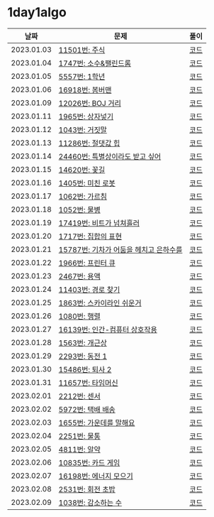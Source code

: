 # 1day1algo

| 날짜       | 문제                                                                            | 풀이                                                             |
| ---------- | ------------------------------------------------------------------------------- | ---------------------------------------------------------------- |
| 2023.01.03 | [11501번: 주식](https://www.acmicpc.net/problem/11501)                          | [코드](https://github.com/1217jdk/1day1algo/tree/main/BOJ/11501) |
| 2023.01.04 | [1747번: 소수&팰린드롬](https://www.acmicpc.net/problem/1747)                   | [코드](https://github.com/1217jdk/1day1algo/tree/main/BOJ/1747)  |
| 2023.01.05 | [5557번: 1학년](https://www.acmicpc.net/problem/5557)                           | [코드](https://github.com/1217jdk/1day1algo/tree/main/BOJ/5557)  |
| 2023.01.06 | [16918번: 봄버맨](https://www.acmicpc.net/problem/16918)                        | [코드](https://github.com/1217jdk/1day1algo/tree/main/BOJ/16918) |
| 2023.01.09 | [12026번: BOJ 거리](https://www.acmicpc.net/problem/12026)                      | [코드](https://github.com/1217jdk/1day1algo/tree/main/BOJ/12026) |
| 2023.01.11 | [1965번: 상자넣기](https://www.acmicpc.net/problem/1965)                        | [코드](https://github.com/1217jdk/1day1algo/tree/main/BOJ/1965)  |
| 2023.01.12 | [1043번: 거짓말](https://www.acmicpc.net/problem/1043)                          | [코드](https://github.com/1217jdk/1day1algo/tree/main/BOJ/1043)  |
| 2023.01.13 | [11286번: 절댓값 힙](https://www.acmicpc.net/problem/11286)                     | [코드](https://github.com/1217jdk/1day1algo/tree/main/BOJ/11286) |
| 2023.01.14 | [24460번: 특별상이라도 받고 싶어](https://www.acmicpc.net/problem/24460)        | [코드](https://github.com/1217jdk/1day1algo/tree/main/BOJ/24460) |
| 2023.01.15 | [14620번: 꽃길](https://www.acmicpc.net/problem/14620)                          | [코드](https://github.com/1217jdk/1day1algo/tree/main/BOJ/14620) |
| 2023.01.16 | [1405번: 미친 로봇](https://www.acmicpc.net/problem/1405)                       | [코드](https://github.com/1217jdk/1day1algo/tree/main/BOJ/1405)  |
| 2023.01.17 | [1062번: 가르침](https://www.acmicpc.net/problem/1062)                          | [코드](https://github.com/1217jdk/1day1algo/tree/main/BOJ/1062)  |
| 2023.01.18 | [1052번: 물병](https://www.acmicpc.net/problem/1052)                            | [코드](https://github.com/1217jdk/1day1algo/tree/main/BOJ/1052)  |
| 2023.01.19 | [17419번: 비트가 넘쳐흘러](https://www.acmicpc.net/problem/17419)               | [코드](https://github.com/1217jdk/1day1algo/tree/main/BOJ/17419) |
| 2023.01.20 | [1717번: 집합의 표현](https://www.acmicpc.net/problem/1717)                     | [코드](https://github.com/1217jdk/1day1algo/tree/main/BOJ/1717)  |
| 2023.01.21 | [15787번: 기차가 어둠을 헤치고 은하수를](https://www.acmicpc.net/problem/15787) | [코드](https://github.com/1217jdk/1day1algo/tree/main/BOJ/15787) |
| 2023.01.22 | [1966번: 프린터 큐](https://www.acmicpc.net/problem/1966)                       | [코드](https://github.com/1217jdk/1day1algo/tree/main/BOJ/1966)  |
| 2023.01.23 | [2467번: 용액](https://www.acmicpc.net/problem/2467)                            | [코드](https://github.com/1217jdk/1day1algo/tree/main/BOJ/2467)  |
| 2023.01.24 | [11403번: 경로 찾기](https://www.acmicpc.net/problem/11403)                     | [코드](https://github.com/1217jdk/1day1algo/tree/main/BOJ/11403) |
| 2023.01.25 | [1863번: 스카이라인 쉬운거](https://www.acmicpc.net/problem/1863)               | [코드](https://github.com/1217jdk/1day1algo/tree/main/BOJ/1863)  |
| 2023.01.26 | [1080번: 행렬](https://www.acmicpc.net/problem/1080)                            | [코드](https://github.com/1217jdk/1day1algo/tree/main/BOJ/1080)  |
| 2023.01.27 | [16139번: 인간-컴퓨터 상호작용](https://www.acmicpc.net/problem/16139)          | [코드](https://github.com/1217jdk/1day1algo/tree/main/BOJ/16139) |
| 2023.01.28 | [1563번: 개근상](https://www.acmicpc.net/problem/1563)                          | [코드](https://github.com/1217jdk/1day1algo/tree/main/BOJ/1563)  |
| 2023.01.29 | [2293번: 동전 1](https://www.acmicpc.net/problem/2293)                          | [코드](https://github.com/1217jdk/1day1algo/tree/main/BOJ/2293)  |
| 2023.01.30 | [15486번: 퇴사 2](https://www.acmicpc.net/problem/15486)                        | [코드](https://github.com/1217jdk/1day1algo/tree/main/BOJ/15486) |
| 2023.01.31 | [11657번: 타임머신](https://www.acmicpc.net/problem/11657)                      | [코드](https://github.com/1217jdk/1day1algo/tree/main/BOJ/11657) |
| 2023.02.01 | [2212번: 센서](https://www.acmicpc.net/problem/2212)                            | [코드](https://github.com/1217jdk/1day1algo/tree/main/BOJ/2212)  |
| 2023.02.02 | [5972번: 택배 배송](https://www.acmicpc.net/problem/5972)                       | [코드](https://github.com/1217jdk/1day1algo/tree/main/BOJ/5972)  |
| 2023.02.03 | [1655번: 가운데를 말해요](https://www.acmicpc.net/problem/1655)                 | [코드](https://github.com/1217jdk/1day1algo/tree/main/BOJ/1655)  |
| 2023.02.04 | [2251번: 물통](https://www.acmicpc.net/problem/2251)                            | [코드](https://github.com/1217jdk/1day1algo/tree/main/BOJ/2251)  |
| 2023.02.05 | [4811번: 알약](https://www.acmicpc.net/problem/4811)                            | [코드](https://github.com/1217jdk/1day1algo/tree/main/BOJ/4811)  |
| 2023.02.06 | [10835번: 카드 게임](https://www.acmicpc.net/problem/10835)                     | [코드](https://github.com/1217jdk/1day1algo/tree/main/BOJ/10835) |
| 2023.02.07 | [16198번: 에너지 모으기](https://www.acmicpc.net/problem/16198)                 | [코드](https://github.com/1217jdk/1day1algo/tree/main/BOJ/16198) |
| 2023.02.08 | [2531번: 회전 초밥](https://www.acmicpc.net/problem/2531)                       | [코드](https://github.com/1217jdk/1day1algo/tree/main/BOJ/2531)  |
| 2023.02.09 | [1038번: 감소하는 수](https://www.acmicpc.net/problem/1038)                     | [코드](https://github.com/1217jdk/1day1algo/tree/main/BOJ/1038)  |
